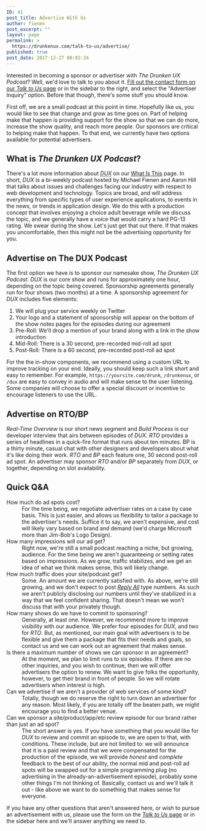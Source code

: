 ```yaml
---
ID: 41
post_title: Advertise With Us
author: fienen
post_excerpt: ""
layout: page
permalink: >
  https://drunkenux.com/talk-to-us/advertise/
published: true
post_date: 2017-12-27 00:02:34
---
```

Interested in becoming a sponsor or advertiser with <em>The Drunken UX Podcast</em>? Well, we'd love to talk to you about it. <a href="https://drunkenux.com/talk-to-us/">Fill out the contact form on our <em>Talk to Us</em> page</a> or in the sidebar to the right, and select the "Advertiser Inquiry" option. Before that though, there's some stuff you should know.

First off, we are a small podcast at this point in time. Hopefully like us, you would like to see that change and grow as time goes on. Part of helping make that happen is providing support for the show so that we can do more, increase the show quality, and reach more people. Our sponsors are critical to helping make that happen. To that end, we currently have two options available for potential advertisers.
<h2>What is <em>The Drunken UX Podcast</em>?</h2>
There's a lot more information about <em><abbr title="The Drunken UX Podcast">DUX</abbr></em> on our <a href="https://drunkenux.com/what-is-this/">What Is This</a> page. In short, <em>DUX</em> is a bi-weekly podcast hosted by Michael Fienen and Aaron Hill that talks about issues and challenges facing our industry with respect to web development and technology. Topics are broad, and will address everything from specific types of user experience applications, to events in the news, or trends in application design. We do this with a production concept that involves enjoying a choice adult beverage while we discuss the topic, and we generally have a voice that would carry a hard PG-13 rating. We swear during the show. Let's just get that out there. If that makes you uncomfortable, then this might not be the advertising opportunity for you.
<h2>Advertise on The DUX Podcast</h2>
The first option we have is to sponsor our namesake show, <em>The Drunken UX Podcast</em>. <em>DUX</em> is our core show and runs for approximately one hour, depending on the topic being covered. Sponsorship agreements generally run for four shows (two months) at a time. A sponsorship agreement for <em>DUX</em> includes five elements:
<ol>
 	<li>We will plug your service weekly on Twitter</li>
 	<li>Your logo and a statement of sponsorship will appear on the bottom of the show notes pages for the episodes during our agreement</li>
 	<li>Pre-Roll: We'll drop a mention of your brand along with a link in the show introduction</li>
 	<li>Mid-Roll: There is a 30 second, pre-recorded mid-roll ad spot</li>
 	<li>Post-Roll: There is a 60 second, pre-recorded post-roll ad spot</li>
</ol>
For the the in-show components, we recommend using a custom URL to improve tracking on your end. Ideally, you should keep such a link short and easy to remember. For example, <code>https://yoursite.com/drunk</code>, <code>/drunkenux</code>, or <code>/dux</code> are easy to convey in audio and will make sense to the user listening. Some companies will choose to offer a special discount or incentive to encourage listeners to use the URL.
<h2>Advertise on RTO/BP</h2>
<em>Real-Time Overview</em> is our short news segment and <em>Build Process</em> is our developer interview that airs between episodes of <em>DUX</em>. <em>RTO</em> provides a series of headlines in a quick-fire format that runs about ten minutes. BP is a thirty minute, casual chat with other designers and developers about what it's like doing their work. <em>RTO</em> and <em>BP</em> each feature one, 30 second post-roll ad spot. An advertiser may sponsor <em>RTO</em> and/or <em>BP</em> separately from <em>DUX</em>, or together, depending on slot availability.
<h2>Quick Q&amp;A</h2>
<dl>
 	<dt>How much do ad spots cost?</dt>
 	<dd>For the time being, we negotiate advertiser rates on a case by case basis. This is just easier, and allows us flexibility to tailor a package to the advertiser's needs. Suffice it to say, we aren't expensive, and cost will likely vary based on brand and demand (we'd charge Microsoft more than Jim-Bob's Logo Design).</dd>
 	<dt>How many impressions will our ad get?</dt>
 	<dd>Right now, we're still a small podcast reaching a niche, but growing, audience. For the time being we aren't guaranteeing or setting rates based on impressions. As we grow, traffic stabilizes, and we get an idea of what we think makes sense, this will likely change.</dd>
 	<dt>How much traffic does your site/podcast get?</dt>
 	<dd>Some. An amount we are currently satisfied with. As above, we're still growing, and we don't expect to post <em><a href="https://www.gimletmedia.com/reply-all">Reply All</a></em> type numbers. As such we aren't publicly disclosing our numbers until they've stabilized in a way that we feel confident sharing. That doesn't mean we won't discuss that with your privately though.</dd>
 	<dt>How many shows do we have to commit to sponsoring?</dt>
 	<dd>Generally, at least one. However, we recommend more to improve visibility with our audience. We prefer four episodes for <em>DUX</em>, and two for <em>RTO</em>. But, as mentioned, our main goal with advertisers is to be flexible and give them a package that fits their needs and goals, so contact us and we can work out an agreement that makes sense.</dd>
 	<dt>Is there a maximum number of shows we can sponsor in an agreement?</dt>
 	<dd>At the moment, we plan to limit runs to six episodes. If there are no other inquiries, and you wish to continue, then we will offer advertisers the option to renew. We want to give folks the opportunity, however, to get their brand in front of people. So we will rotate advertisers when interest is high.</dd>
 	<dt>Can we advertise if we aren't a provider of web services of some kind?</dt>
 	<dd>Totally, though we do reserve the right to turn down an advertiser for any reason. Most likely, if you are totally off the beaten path, we might encourage you to find a better venue.</dd>
 	<dt>Can we sponsor a site/product/app/etc review episode for our brand rather than just an ad spot?</dt>
 	<dd>The short answer is yes. If you have something that you would like for <em>DUX</em> to review and commit an episode to, we are open to that, with conditions. These include, but are not limited to: we will announce that it is a paid review and that we were compensated for the production of the episode, we will provide <em>honest</em> and <em>complete</em> feedback to the best of our ability, the normal mid and post-roll ad spots will be swapped out for a simple programming plug (no advertising in the already-an-advertisement episode), probably some other things I'm not thinking of. Basically, contact us and we'll talk it out - like above we want to do something that makes sense for everyone.</dd>
</dl>
If you have any other questions that aren't answered here, or wish to pursue an advertisement with us, please use the form on the <a href="https://drunkenux.com/talk-to-us/"><em>Talk to Us</em> page</a> or in the sidebar here and we'll answer anything we need to.
